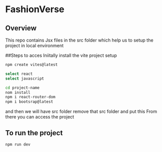 # FashionVerse

## Overview
This repo contains Jsx files in the src folder which help us to setup the project in local environment

##Steps to acces
Iniitally install the vite project setup 

```bash
npm create vites@latest

select react
select javascript

cd project-name
nom install
npm i react-router-dom
npm i bootsrap@latest
```
and then we will have src folder remove that src folder and put this
From there you can access the project

## To run the project

```bash
npm run dev

